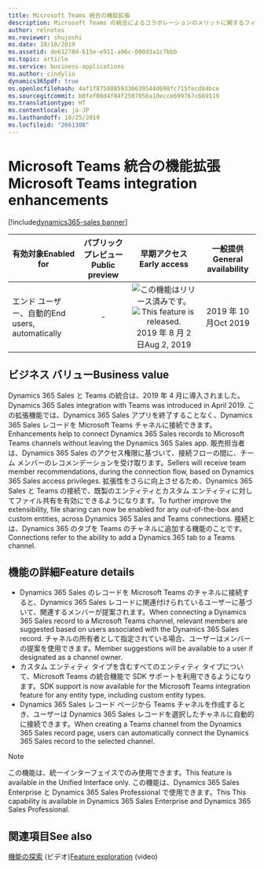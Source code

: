 ```yaml
---
title: Microsoft Teams 統合の機能拡張
description: Microsoft Teams の統合によるコラボレーションのメリットに関するフィードバックを顧客やパートナーから取得し、機能の導入をサポートするため、Dynamics 365 Sales での統合エクスペリエンスが強化されています。
author: relnotes
ms.reviewer: shujoshi
ms.date: 10/18/2019
ms.assetid: de61278d-615e-e911-a96c-000d3a1c7bbb
ms.topic: article
ms.service: business-applications
ms.author: cindyliu
dynamics365pdf: true
ms.openlocfilehash: 4af1f87580859330639544d698fc715fecd84bce
ms.sourcegitcommit: b0fef00d4f04f2507056a10ecce699767c669119
ms.translationtype: HT
ms.contentlocale: ja-JP
ms.lasthandoff: 10/25/2019
ms.locfileid: "2661308"
---
```

# <a name="microsoft-teams-integration-enhancements"></a><span data-ttu-id="82ab6-103">Microsoft Teams 統合の機能拡張</span><span class="sxs-lookup"><span data-stu-id="82ab6-103">Microsoft Teams integration enhancements</span></span>
[!include[dynamics365-sales banner](../includes/dynamics365-sales.md)]

| <span data-ttu-id="82ab6-104">有効対象</span><span class="sxs-lookup"><span data-stu-id="82ab6-104">Enabled for</span></span>    |  <span data-ttu-id="82ab6-105">パブリック プレビュー</span><span class="sxs-lookup"><span data-stu-id="82ab6-105">Public preview</span></span> | <span data-ttu-id="82ab6-106">早期アクセス</span><span class="sxs-lookup"><span data-stu-id="82ab6-106">Early access</span></span> | <span data-ttu-id="82ab6-107">一般提供</span><span class="sxs-lookup"><span data-stu-id="82ab6-107">General availability</span></span> | 
| ---------- | :----------: |:----------: |:----------: |
|<span data-ttu-id="82ab6-108">エンド ユーザー、自動的</span><span class="sxs-lookup"><span data-stu-id="82ab6-108">End users, automatically</span></span>|-|<span data-ttu-id="82ab6-109">![この機能はリリース済みです。](/dynamics365-release-plan/media/green-checkmark.png "この機能はリリース済みです。")</span><span class="sxs-lookup"><span data-stu-id="82ab6-109">![This feature is released.](/dynamics365-release-plan/media/green-checkmark.png "This feature is released.")</span></span> <span data-ttu-id="82ab6-110">2019 年 8 月 2 日</span><span class="sxs-lookup"><span data-stu-id="82ab6-110">Aug 2, 2019</span></span>| <span data-ttu-id="82ab6-111">2019 年 10 月</span><span class="sxs-lookup"><span data-stu-id="82ab6-111">Oct 2019</span></span>|


## <a name="business-value"></a><span data-ttu-id="82ab6-112">ビジネス バリュー</span><span class="sxs-lookup"><span data-stu-id="82ab6-112">Business value</span></span>
<!-- bv start -->
<span data-ttu-id="82ab6-113">Dynamics 365 Sales と Teams の統合は、2019 年 4 月に導入されました。</span><span class="sxs-lookup"><span data-stu-id="82ab6-113">Dynamics 365 Sales integration with Teams was introduced in April 2019.</span></span> <span data-ttu-id="82ab6-114">この拡張機能では、Dynamics 365 Sales アプリを終了することなく、Dynamics 365 Sales レコードを Microsoft Teams チャネルに接続できます。</span><span class="sxs-lookup"><span data-stu-id="82ab6-114">Enhancements help to connect Dynamics 365 Sales records to Microsoft Teams channels without leaving the Dynamics 365 Sales app.</span></span> <span data-ttu-id="82ab6-115">販売担当者は、Dynamics 365 Sales のアクセス権限に基づいて、接続フローの間に、チーム メンバーのレコメンデーションを受け取ります。</span><span class="sxs-lookup"><span data-stu-id="82ab6-115">Sellers will receive team member recommendations, during the connection flow, based on Dynamics 365 Sales access privileges.</span></span> <span data-ttu-id="82ab6-116">拡張性をさらに向上させるため、Dynamics 365 Sales と Teams の接続で、既製のエンティティとカスタム エンティティに対してファイル共有を有効にできるようになります。</span><span class="sxs-lookup"><span data-stu-id="82ab6-116">To further improve the extensibility, file sharing can now be enabled for any out-of-the-box and custom entities, across Dynamics 365 Sales and Teams connections.</span></span> <span data-ttu-id="82ab6-117">接続とは、Dynamics 365 のタブを Teams のチャネルに追加する機能のことです。</span><span class="sxs-lookup"><span data-stu-id="82ab6-117">Connections refer to the ability to add a Dynamics 365 tab to a Teams channel.</span></span>
<!-- bv end -->



## <a name="feature-details"></a><span data-ttu-id="82ab6-118">機能の詳細</span><span class="sxs-lookup"><span data-stu-id="82ab6-118">Feature details</span></span>
<!--feature detail start -->
- <span data-ttu-id="82ab6-119">Dynamics 365 Sales のレコードを Microsoft Teams のチャネルに接続すると、Dynamics 365 Sales レコードに関連付けられているユーザーに基づいて、関連するメンバーが提案されます。</span><span class="sxs-lookup"><span data-stu-id="82ab6-119">When connecting a Dynamics 365 Sales record to a Microsoft Teams channel, relevant members are suggested based on users associated with the Dynamics 365 Sales record.</span></span> <span data-ttu-id="82ab6-120">チャネルの所有者として指定されている場合、ユーザーはメンバーの提案を使用できます。</span><span class="sxs-lookup"><span data-stu-id="82ab6-120">Member suggestions will be available to a user if designated as a channel owner.</span></span> 
- <span data-ttu-id="82ab6-121">カスタム エンティティ タイプを含むすべてのエンティティ タイプについて、Microsoft Teams の統合機能で SDK サポートを利用できるようになります。</span><span class="sxs-lookup"><span data-stu-id="82ab6-121">SDK support is now available for the Microsoft Teams integration feature for any entity type, including custom entity types.</span></span> 
- <span data-ttu-id="82ab6-122">Dynamics 365 Sales レコード ページから Teams チャネルを作成するとき、ユーザーは Dynamics 365 Sales レコードを選択したチャネルに自動的に接続できます。</span><span class="sxs-lookup"><span data-stu-id="82ab6-122">When creating a Teams channel from the Dynamics 365 Sales record page, users can automatically connect the Dynamics 365 Sales record to the selected channel.</span></span>
<!--feature detail end -->


> [!NOTE]
> <span data-ttu-id="82ab6-123">この機能は、統一インターフェイスでのみ使用できます。</span><span class="sxs-lookup"><span data-stu-id="82ab6-123">This feature is available in the Unified Interface only.</span></span> <span data-ttu-id="82ab6-124">この機能は、Dynamics 365 Sales Enterprise と Dynamics 365 Sales Professional で使用できます。</span><span class="sxs-lookup"><span data-stu-id="82ab6-124">This This capability is available in Dynamics 365 Sales Enterprise and Dynamics 365 Sales Professional.</span></span>







## <a name="see-also"></a><span data-ttu-id="82ab6-125">関連項目</span><span class="sxs-lookup"><span data-stu-id="82ab6-125">See also</span></span>
<span data-ttu-id="82ab6-126">[機能の探索](https://aka.ms/ROGS19RW2ROV3) (ビデオ)</span><span class="sxs-lookup"><span data-stu-id="82ab6-126">[Feature exploration](https://aka.ms/ROGS19RW2ROV3) (video)</span></span>
